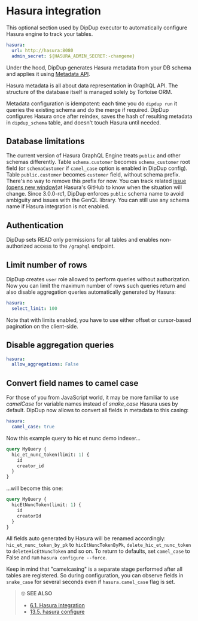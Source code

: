 # Hasura integration

This optional section used by DipDup executor to automatically configure Hasura engine to track your tables.

```yaml
hasura:
  url: http://hasura:8080
  admin_secret: ${HASURA_ADMIN_SECRET:-changeme}
```

Under the hood, DipDup generates Hasura metadata from your DB schema and applies it using [Metadata API](https://hasura.io/docs/latest/graphql/core/api-reference/metadata-api/index.html).

Hasura metadata is all about data representation in GraphQL API. The structure of the database itself is managed solely by Tortoise ORM.

Metadata configuration is idempotent: each time you do `dipdup run` it queries the existing schema and do the merge if required. DipDup configures Hasura once after reindex, saves the hash of resulting metadata in `dipdup_schema` table, and doesn't touch Hasura until needed.

## Database limitations

The current version of Hasura GraphQL Engine treats `public` and other schemas differently. Table `schema.customer` becomes `schema_customer` root field (or `schemaCustomer` if `camel_case` option is enabled in DipDup config). Table `public.customer` becomes `customer` field, without schema prefix. There's no way to remove this prefix for now. You can track related [issue (opens new window)](https://github.com/hasura/graphql-engine/issues/5394)at Hasura's GitHub to know when the situation will change. Since 3.0.0-rc1, DipDup enforces `public` schema name to avoid ambiguity and issues with the GenQL library. You can still use any schema name if Hasura integration is not enabled.

## Authentication

DipDup sets READ only permissions for all tables and enables non-authorized access to the `/graphql` endpoint.

## Limit number of rows

DipDup creates `user` role allowed to perform queries without authorization. Now you can limit the maximum number of rows such queries return and also disable aggregation queries automatically generated by Hasura:

```yaml
hasura:
  select_limit: 100
```

Note that with limits enabled, you have to use either offset or cursor-based pagination on the client-side.

## Disable aggregation queries

```yaml
hasura:
  allow_aggregations: False
```

## Convert field names to camel case

For those of you from JavaScript world, it may be more familiar to use _camelCase_ for variable names instead of _snake\_case_ Hasura uses by default. DipDup now allows to convert all fields in metadata to this casing:

```yaml
hasura:
  camel_case: true
```

Now this example query to hic et nunc demo indexer...

```graphql
query MyQuery {
  hic_et_nunc_token(limit: 1) {
    id
    creator_id
  }
}
```

...will become this one:

```graphql
query MyQuery {
  hicEtNuncToken(limit: 1) {
    id
    creatorId
  }
}
```

All fields auto generated by Hasura will be renamed accordingly: `hic_et_nunc_token_by_pk` to `hicEtNuncTokenByPk`, `delete_hic_et_nunc_token` to `deleteHicEtNuncToken` and so on. To return to defaults, set `camel_case` to False and run `hasura configure --force`.

Keep in mind that "camelcasing" is a separate stage performed after all tables are registered. So during configuration, you can observe fields in `snake_case` for several seconds even if `hasura.camel_case` flag is set. 

> 🤓 **SEE ALSO**
>
> * [6.1. Hasura integration](../../advanced/config/datasources.md)
> * [13.5. hasura configure](../../cli/hasura-configure.md)
